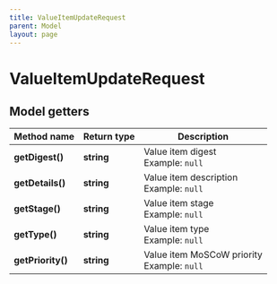 ```yaml
---
title: ValueItemUpdateRequest
parent: Model
layout: page
---
```


# ValueItemUpdateRequest

## Model getters

Method name | Return type | Description
------------ | ------------- | -------------
**getDigest()** | **string** | Value item digest <br>Example: `null` 
**getDetails()** | **string** | Value item description <br>Example: `null` 
**getStage()** | **string** | Value item stage <br>Example: `null` 
**getType()** | **string** | Value item type <br>Example: `null` 
**getPriority()** | **string** | Value item MoSCoW priority <br>Example: `null` 

